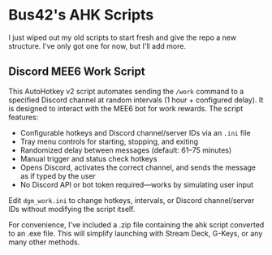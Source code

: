 # Bus42's AHK Scripts

I just wiped out my old scripts to start fresh and give the repo a new structure. I've only got one for now, but I'll add more.

## Discord MEE6 Work Script

This AutoHotkey v2 script automates sending the `/work` command to a specified Discord channel at random intervals (1 hour + configured delay). It is designed to interact with the MEE6 bot for work rewards. The script features:

- Configurable hotkeys and Discord channel/server IDs via an `.ini` file
- Tray menu controls for starting, stopping, and exiting
- Randomized delay between messages (default: 61–75 minutes)
- Manual trigger and status check hotkeys
- Opens Discord, activates the correct channel, and sends the message as if typed by the user
- No Discord API or bot token required—works by simulating user input

Edit `dgm_work.ini` to change hotkeys, intervals, or Discord channel/server IDs without modifying the script itself.

For convenience, I've included a .zip file containing the ahk script converted to an .exe file. This will simplify launching with Stream Deck, G-Keys, or any many other methods.

